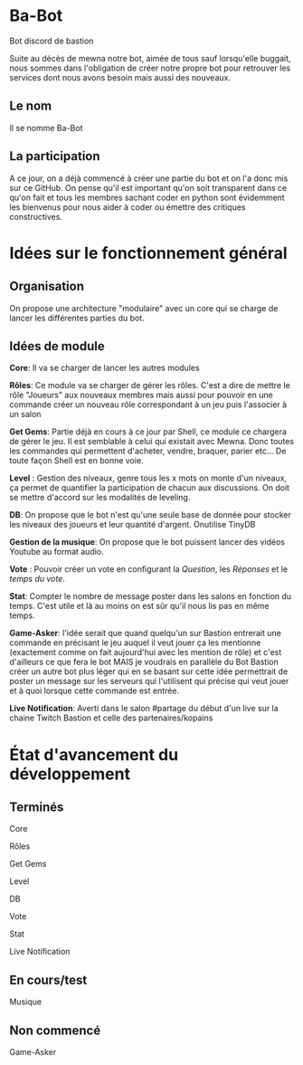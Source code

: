 # Ba-Bot
Bot discord de bastion

Suite au décès de mewna notre bot, aimée de tous sauf lorsqu'elle buggait, nous sommes dans
l'obligation de créer notre propre bot pour retrouver les services dont nous avons besoin mais
aussi des nouveaux.

## Le nom

Il se nomme Ba-Bot

## La participation

A ce jour, on a déjà commencé à créer une partie du bot et on l'a donc mis sur ce GitHub.
On pense qu'il est important qu'on soit transparent dans ce qu'on fait et tous les membres sachant
coder en python sont évidemment les bienvenus pour nous aider à coder ou émettre des
critiques constructives.

# Idées sur le fonctionnement général

## Organisation

On propose une architecture "modulaire" avec un core qui se charge de lancer les différentes
parties du bot.

## Idées de module

**Core**: Il va se charger de lancer les autres modules  

**Rôles**: Ce module va se charger de gérer les rôles. C'est a dire de mettre le rôle "Joueurs" aux
nouveaux membres mais aussi pour pouvoir en une commande créer un nouveau rôle
correspondant à un jeu puis l'associer à un salon  

**Get Gems**: Partie déjà en cours à ce jour par Shell, ce module ce chargera de gérer le jeu. Il est semblable à celui qui existait avec Mewna. Donc toutes les commandes qui permettent d'acheter, vendre, braquer, parier etc... De toute façon Shell est en bonne voie.  

**Level** : Gestion des niveaux, genre tous les x mots on monte d'un niveaux, ça permet de quantifier la participation de chacun aux discussions. On doit se mettre d'accord sur les modalités de leveling.  

**DB**: On propose que le bot n'est qu'une seule base de donnée pour stocker les niveaux des joueurs et leur quantité d'argent. Onutilise TinyDB 

**Gestion de la musique**: On propose que le bot puissent lancer des vidéos Youtube au format audio.

**Vote** : Pouvoir créer un vote en configurant la *Question*, les *Réponses* et le *temps du vote*.

**Stat**: Compter le nombre de message poster dans les salons en fonction du temps. C'est
utile et là au moins on est sûr qu'il nous lis pas en même temps.  

**Game-Asker**: l'idée serait que quand quelqu'un sur Bastion entrerait une commande en
précisant le jeu auquel il veut jouer ça les mentionne (exactement comme on fait
aujourd'hui avec les mention de rôle) et c'est d'ailleurs ce que fera le bot MAIS je voudrais en
parallèle du Bot Bastion créer un autre bot plus léger qui en se basant sur cette idée permettrait de poster un message sur les serveurs qui l'utilisent qui précise qui veut jouer et
à quoi lorsque cette commande est entrée.

**Live Notification**: Averti dans le salon #partage du début d'un live sur la chaine Twitch Bastion et celle des partenaires/kopains



# État d'avancement du développement

## Terminés

Core

Rôles

Get Gems

Level

DB

Vote

Stat

Live Notification

## En cours/test

Musique

## Non commencé

Game-Asker
